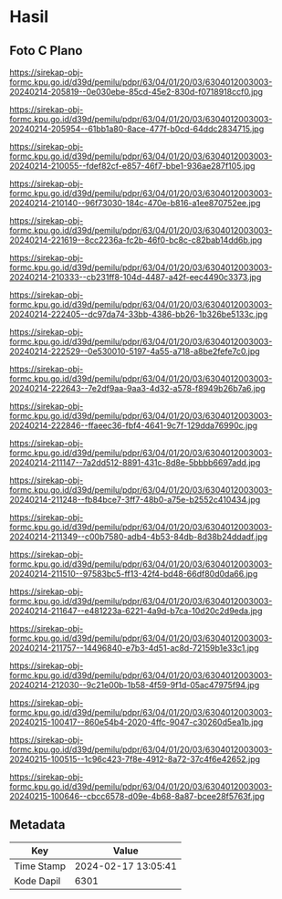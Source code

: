 # Hasil

## Foto C Plano

https://sirekap-obj-formc.kpu.go.id/d39d/pemilu/pdpr/63/04/01/20/03/6304012003003-20240214-205819--0e030ebe-85cd-45e2-830d-f0718918ccf0.jpg

https://sirekap-obj-formc.kpu.go.id/d39d/pemilu/pdpr/63/04/01/20/03/6304012003003-20240214-205954--61bb1a80-8ace-477f-b0cd-64ddc2834715.jpg

https://sirekap-obj-formc.kpu.go.id/d39d/pemilu/pdpr/63/04/01/20/03/6304012003003-20240214-210055--fdef82cf-e857-46f7-bbe1-936ae287f105.jpg

https://sirekap-obj-formc.kpu.go.id/d39d/pemilu/pdpr/63/04/01/20/03/6304012003003-20240214-210140--96f73030-184c-470e-b816-a1ee870752ee.jpg

https://sirekap-obj-formc.kpu.go.id/d39d/pemilu/pdpr/63/04/01/20/03/6304012003003-20240214-221619--8cc2236a-fc2b-46f0-bc8c-c82bab14dd6b.jpg

https://sirekap-obj-formc.kpu.go.id/d39d/pemilu/pdpr/63/04/01/20/03/6304012003003-20240214-210333--cb231ff8-104d-4487-a42f-eec4490c3373.jpg

https://sirekap-obj-formc.kpu.go.id/d39d/pemilu/pdpr/63/04/01/20/03/6304012003003-20240214-222405--dc97da74-33bb-4386-bb26-1b326be5133c.jpg

https://sirekap-obj-formc.kpu.go.id/d39d/pemilu/pdpr/63/04/01/20/03/6304012003003-20240214-222529--0e530010-5197-4a55-a718-a8be2fefe7c0.jpg

https://sirekap-obj-formc.kpu.go.id/d39d/pemilu/pdpr/63/04/01/20/03/6304012003003-20240214-222643--7e2df9aa-9aa3-4d32-a578-f8949b26b7a6.jpg

https://sirekap-obj-formc.kpu.go.id/d39d/pemilu/pdpr/63/04/01/20/03/6304012003003-20240214-222846--ffaeec36-fbf4-4641-9c7f-129dda76990c.jpg

https://sirekap-obj-formc.kpu.go.id/d39d/pemilu/pdpr/63/04/01/20/03/6304012003003-20240214-211147--7a2dd512-8891-431c-8d8e-5bbbb6697add.jpg

https://sirekap-obj-formc.kpu.go.id/d39d/pemilu/pdpr/63/04/01/20/03/6304012003003-20240214-211248--fb84bce7-3ff7-48b0-a75e-b2552c410434.jpg

https://sirekap-obj-formc.kpu.go.id/d39d/pemilu/pdpr/63/04/01/20/03/6304012003003-20240214-211349--c00b7580-adb4-4b53-84db-8d38b24ddadf.jpg

https://sirekap-obj-formc.kpu.go.id/d39d/pemilu/pdpr/63/04/01/20/03/6304012003003-20240214-211510--97583bc5-ff13-42f4-bd48-66df80d0da66.jpg

https://sirekap-obj-formc.kpu.go.id/d39d/pemilu/pdpr/63/04/01/20/03/6304012003003-20240214-211647--e481223a-6221-4a9d-b7ca-10d20c2d9eda.jpg

https://sirekap-obj-formc.kpu.go.id/d39d/pemilu/pdpr/63/04/01/20/03/6304012003003-20240214-211757--14496840-e7b3-4d51-ac8d-72159b1e33c1.jpg

https://sirekap-obj-formc.kpu.go.id/d39d/pemilu/pdpr/63/04/01/20/03/6304012003003-20240214-212030--9c21e00b-1b58-4f59-9f1d-05ac47975f94.jpg

https://sirekap-obj-formc.kpu.go.id/d39d/pemilu/pdpr/63/04/01/20/03/6304012003003-20240215-100417--860e54b4-2020-4ffc-9047-c30260d5ea1b.jpg

https://sirekap-obj-formc.kpu.go.id/d39d/pemilu/pdpr/63/04/01/20/03/6304012003003-20240215-100515--1c96c423-7f8e-4912-8a72-37c4f6e42652.jpg

https://sirekap-obj-formc.kpu.go.id/d39d/pemilu/pdpr/63/04/01/20/03/6304012003003-20240215-100646--cbcc6578-d09e-4b68-8a87-bcee28f5763f.jpg


## Metadata

| Key        | Value               |
| ---------- | ------------------- |
| Time Stamp | 2024-02-17 13:05:41 |
| Kode Dapil | 6301                |



